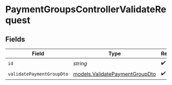 # PaymentGroupsControllerValidateRequest


## Fields

| Field                                                                  | Type                                                                   | Required                                                               | Description                                                            |
| ---------------------------------------------------------------------- | ---------------------------------------------------------------------- | ---------------------------------------------------------------------- | ---------------------------------------------------------------------- |
| `id`                                                                   | *string*                                                               | :heavy_check_mark:                                                     | N/A                                                                    |
| `validatePaymentGroupDto`                                              | [models.ValidatePaymentGroupDto](../models/validatepaymentgroupdto.md) | :heavy_check_mark:                                                     | N/A                                                                    |